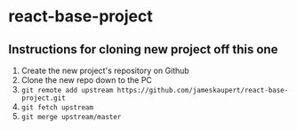 # react-base-project

## Instructions for cloning new project off this one
1. Create the new project's repository on Github
2. Clone the new repo down to the PC
3. `git remote add upstream https://github.com/jameskaupert/react-base-project.git`
4. `git fetch upstream`
5. `git merge upstream/master`
